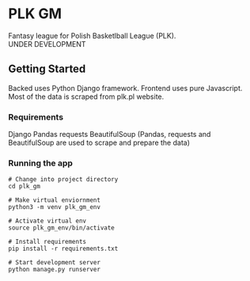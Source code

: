# PLK GM

Fantasy league for Polish Basketlball League (PLK).  
UNDER DEVELOPMENT

## Getting Started

Backed uses Python Django framework. Frontend uses pure Javascript. Most of the data is scraped from plk.pl website.

### Requirements

Django
Pandas
requests
BeautifulSoup
(Pandas, requests and BeautifulSoup are used to scrape and prepare the data)

### Running the app

    # Change into project directory
    cd plk_gm

    # Make virtual enviornment
    python3 -m venv plk_gm_env

    # Activate virtual env
    source plk_gm_env/bin/activate

    # Install requirements
    pip install -r requirements.txt

    # Start development server
    python manage.py runserver
